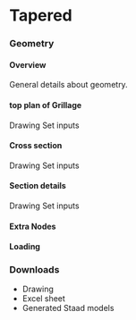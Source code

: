 # Tapered

### Geometry

#### Overview

General details about geometry.

#### top plan of Grillage

Drawing
Set inputs

#### Cross section

Drawing 
Set inputs

#### Section details

Drawing
Set inputs

#### Extra Nodes


#### Loading


### Downloads

- Drawing
- Excel sheet
- Generated Staad models